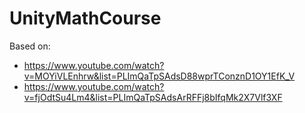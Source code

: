 # UnityMathCourse
Based on:
- https://www.youtube.com/watch?v=MOYiVLEnhrw&list=PLImQaTpSAdsD88wprTConznD1OY1EfK_V
- https://www.youtube.com/watch?v=fjOdtSu4Lm4&list=PLImQaTpSAdsArRFFj8bIfqMk2X7Vlf3XF
